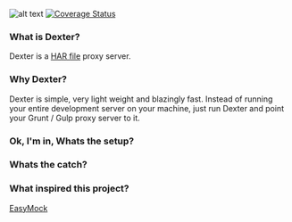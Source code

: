 ![alt text](https://travis-ci.org/ShashankaNataraj/Yama.svg?branch=master "Build Status")
[![Coverage Status](https://coveralls.io/repos/github/ShashankaNataraj/Dexter/badge.svg?branch=master)](https://coveralls.io/github/ShashankaNataraj/Dexter?branch=master)

### What is Dexter?
Dexter is a [HAR file](https://www.maxcdn.com/one/visual-glossary/har-file/) proxy server.

### Why Dexter?
Dexter is simple, very light weight and blazingly fast. Instead of running your entire development server on your machine, just run Dexter and point your Grunt / Gulp proxy server to it.

### Ok, I'm in, Whats the setup?
### Whats the catch?
### What inspired this project?
[EasyMock](https://github.com/CyberAgent/node-easymock)
